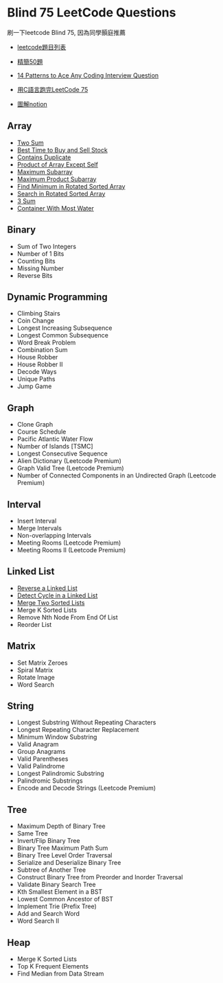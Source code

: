 # Blind 75 LeetCode Questions
刷一下leetcode Blind 75, 因為同學顥庭推薦

- [leetcode題目列表](https://leetcode.com/discuss/general-discussion/460599/blind-75-leetcode-questions)

- [精簡50題](https://www.techinterviewhandbook.org/best-practice-questions/)
- [14 Patterns to Ace Any Coding Interview Question](https://hackernoon.com/14-patterns-to-ace-any-coding-interview-question-c5bb3357f6ed)
- [用C語言跑完LeetCode 75](https://ithelp.ithome.com.tw/articles/10289923?sc=iThelpR)
- [圖解notion](https://useful-journey-3db.notion.site/abd0f2e73f1f40098f2faa4983443a50?v=4231cc2c4a0545479ca05550d5331c1a)
## Array
- [Two Sum](Array/Two_Sum)
- [Best Time to Buy and Sell Stock](Array/Best_Time_to_Buy_and_Sell_Stock)
- [Contains Duplicate](Array/Contains_Duplicate)
- [Product of Array Except Self](Array/Product_of_Array_Except_Self)
- [Maximum Subarray](Array/Maximum_Subarray)
- [Maximum Product Subarray](Array/Maximum_Product_Subarray)
- [Find Minimum in Rotated Sorted Array](Array/Find_Minimum_in_Rotated_Sorted_Array)
- [Search in Rotated Sorted Array](Array/Search_in_Rotated_Sorted_Array)
- [3 Sum](Array/3_Sum)
- [Container With Most Water](Array/Container_With_Most_Water)
  
## Binary
- Sum of Two Integers
- Number of 1 Bits
- Counting Bits
- Missing Number
- Reverse Bits
  
## Dynamic Programming
- Climbing Stairs
- Coin Change
- Longest Increasing Subsequence
- Longest Common Subsequence
- Word Break Problem
- Combination Sum
- House Robber
- House Robber II
- Decode Ways
- Unique Paths
- Jump Game

## Graph
- Clone Graph
- Course Schedule
- Pacific Atlantic Water Flow
- Number of Islands [TSMC]
- Longest Consecutive Sequence
- Alien Dictionary (Leetcode Premium)
- Graph Valid Tree (Leetcode Premium)
- Number of Connected Components in an Undirected Graph (Leetcode Premium)

## Interval
- Insert Interval
- Merge Intervals
- Non-overlapping Intervals
- Meeting Rooms (Leetcode Premium)
- Meeting Rooms II (Leetcode Premium)

## Linked List
- [Reverse a Linked List](Linked_List/Reverse_a_Linked_List)
- [Detect Cycle in a Linked List](Detect_Cycle_in_a_Linked_List)
- [Merge Two Sorted Lists](Merge_Two_Sorted_Lists)
- Merge K Sorted Lists
- Remove Nth Node From End Of List
- Reorder List

## Matrix
- Set Matrix Zeroes
- Spiral Matrix
- Rotate Image
- Word Search


## String
- Longest Substring Without Repeating Characters
- Longest Repeating Character Replacement
- Minimum Window Substring
- Valid Anagram
- Group Anagrams
- Valid Parentheses
- Valid Palindrome
- Longest Palindromic Substring
- Palindromic Substrings
- Encode and Decode Strings (Leetcode Premium)
  
## Tree
- Maximum Depth of Binary Tree
- Same Tree
- Invert/Flip Binary Tree
- Binary Tree Maximum Path Sum
- Binary Tree Level Order Traversal
- Serialize and Deserialize Binary Tree
- Subtree of Another Tree
- Construct Binary Tree from Preorder and Inorder Traversal
- Validate Binary Search Tree
- Kth Smallest Element in a BST
- Lowest Common Ancestor of BST
- Implement Trie (Prefix Tree)
- Add and Search Word
- Word Search II

## Heap
- Merge K Sorted Lists
- Top K Frequent Elements
- Find Median from Data Stream